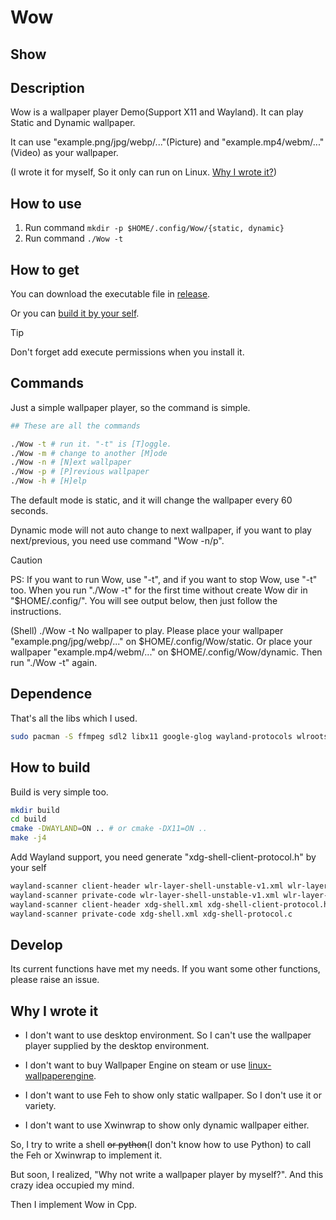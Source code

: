 # Wow

## Show

## Description

Wow is a wallpaper player Demo(Support X11 and Wayland). It can play Static and Dynamic wallpaper.

It can use "example.png/jpg/webp/..."(Picture) and "example.mp4/webm/..."(Video) as your wallpaper.

(I wrote it for myself, So it only can run on Linux. [Why I wrote it?](#why-i-wrote-it))

## How to use

1. Run command `mkdir -p $HOME/.config/Wow/{static, dynamic}`
2. Run command `./Wow -t`

## How to get

You can download the executable file in [release](https://github.com/dty2/Wow/releases).

Or you can [build it by your self](#build).

> [!TIP]
> Don't forget add execute permissions when you install it.

## Commands

Just a simple wallpaper player, so the command is simple.

``` bash
## These are all the commands

./Wow -t # run it. "-t" is [T]oggle.
./Wow -m # change to another [M]ode
./Wow -n # [N]ext wallpaper
./Wow -p # [P]revious wallpaper
./Wow -h # [H]elp
```

The default mode is static, and it will change the wallpaper every 60 seconds.

Dynamic mode will not auto change to next wallpaper, if you want to play next/previous, you need use command "Wow -n/p".

> [!CAUTION]
>
> PS: If you want to run Wow, use "-t", and if you want to stop Wow, use "-t" too.
> When you run "./Wow -t" for the first time without create Wow dir in "$HOME/.config/".
> You will see output below, then just follow the instructions.
>
> (Shell) ./Wow -t
> No wallpaper to play.
> Please place your wallpaper "example.png/jpg/webp/..." on $HOME/.config/Wow/static.
> Or place your wallpaper "example.mp4/webm/..." on $HOME/.config/Wow/dynamic.
> Then run "./Wow -t" again.

## Dependence

That's all the libs which I used.

``` bash
sudo pacman -S ffmpeg sdl2 libx11 google-glog wayland-protocols wlroots
```

## How to build

Build is very simple too.

``` bash
mkdir build
cd build
cmake -DWAYLAND=ON .. # or cmake -DX11=ON ..
make -j4
```

Add Wayland support, you need generate "xdg-shell-client-protocol.h" by your self

``` bash
wayland-scanner client-header wlr-layer-shell-unstable-v1.xml wlr-layer-shell-unstable-v1-client-protocol.h
wayland-scanner private-code wlr-layer-shell-unstable-v1.xml wlr-layer-shell-unstable-v1-client-protocol.c
wayland-scanner client-header xdg-shell.xml xdg-shell-client-protocol.h
wayland-scanner private-code xdg-shell.xml xdg-shell-protocol.c
```

## Develop

Its current functions have met my needs. If you want some other functions, please raise an issue.

## Why I wrote it

* I don't want to use desktop environment. So I can't use the wallpaper player supplied by the desktop environment.

* I don't want to buy Wallpaper Engine on steam or use [linux-wallpaperengine](https://github.com/Almamu/linux-wallpaperengine).

* I don't want to use Feh to show only static wallpaper. So I don't use it or variety.

* I don't want to use Xwinwrap to show only dynamic wallpaper either.

So, I try to write a shell ~~or python~~(I don't know how to use Python) to call the Feh or Xwinwrap to implement it.

But soon, I realized, "Why not write a wallpaper player by myself?". And this crazy idea occupied my mind.

Then I implement Wow in Cpp.
